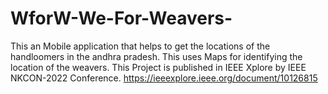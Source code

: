 # WforW-We-For-Weavers-
This an Mobile application that helps to get the locations of the handloomers in the andhra pradesh. This uses Maps for identifying the location of the weavers.
This Project is published in IEEE Xplore by IEEE NKCON-2022 Conference.
https://ieeexplore.ieee.org/document/10126815
